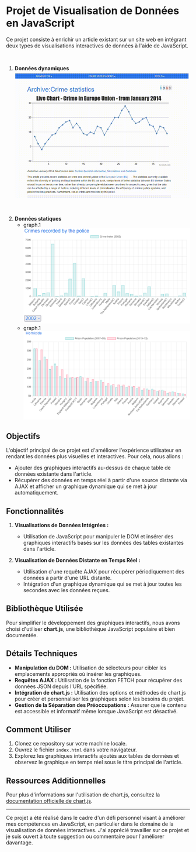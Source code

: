 # Projet de Visualisation de Données en JavaScript

Ce projet consiste à enrichir un article existant sur un site web en intégrant deux types de visualisations interactives de données à l'aide de JavaScript.

<br>

1. **Données dynamiques**
   ![](https://github.com/amandineVdw/js-datavisualisation-challenge/raw/test1/readmeGif.gif)

<br>

2.  **Données statiques**
    - graph.1
      ![](https://github.com/amandineVdw/js-datavisualisation-challenge/raw/test1/readmePic1.png)
    - graph.1
      ![](https://github.com/amandineVdw/js-datavisualisation-challenge/raw/test1/readmePic2.png)

## Objectifs

L'objectif principal de ce projet est d'améliorer l'expérience utilisateur en rendant les données plus visuelles et interactives. Pour cela, nous allons :

- Ajouter des graphiques interactifs au-dessus de chaque table de données existante dans l'article.
- Récupérer des données en temps réel à partir d'une source distante via AJAX et afficher un graphique dynamique qui se met à jour automatiquement.

## Fonctionnalités

1. **Visualisations de Données Intégrées :**

   - Utilisation de JavaScript pour manipuler le DOM et insérer des graphiques interactifs basés sur les données des tables existantes dans l'article.

2. **Visualisation de Données Distante en Temps Réel :**
   - Utilisation d'une requête AJAX pour récupérer périodiquement des données à partir d'une URL distante.
   - Intégration d'un graphique dynamique qui se met à jour toutes les secondes avec les données reçues.

## Bibliothèque Utilisée

Pour simplifier le développement des graphiques interactifs, nous avons choisi d'utiliser **chart.js**, une bibliothèque JavaScript populaire et bien documentée.

## Détails Techniques

- **Manipulation du DOM :** Utilisation de sélecteurs pour cibler les emplacements appropriés où insérer les graphiques.
- **Requêtes AJAX :** Utilisation de la fonction FETCH pour récupérer des données JSON depuis l'URL spécifiée.
- **Intégration de chart.js :** Utilisation des options et méthodes de chart.js pour créer et personnaliser les graphiques selon les besoins du projet.
- **Gestion de la Séparation des Préoccupations :** Assurer que le contenu est accessible et informatif même lorsque JavaScript est désactivé.

## Comment Utiliser

1. Clonez ce repository sur votre machine locale.
2. Ouvrez le fichier `index.html` dans votre navigateur.
3. Explorez les graphiques interactifs ajoutés aux tables de données et observez le graphique en temps réel sous le titre principal de l'article.

## Ressources Additionnelles

Pour plus d'informations sur l'utilisation de chart.js, consultez la [documentation officielle de chart.js](https://www.chartjs.org/docs/latest/).

---

Ce projet a été réalisé dans le cadre d'un défi personnel visant à améliorer mes compétences en JavaScript, en particulier dans le domaine de la visualisation de données interactives. J'ai apprécié travailler sur ce projet et je suis ouvert à toute suggestion ou commentaire pour l'améliorer davantage.
